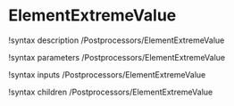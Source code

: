 <!-- MOOSE Documentation Stub: Remove this when content is added. -->

# ElementExtremeValue
!syntax description /Postprocessors/ElementExtremeValue

!syntax parameters /Postprocessors/ElementExtremeValue

!syntax inputs /Postprocessors/ElementExtremeValue

!syntax children /Postprocessors/ElementExtremeValue
